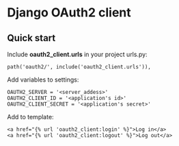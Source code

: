 # Django OAuth2 client
## Quick start
Include **oauth2_client.urls** in your project urls.py:
```
path('oauth2/', include('oauth2_client.urls')),
```
Add variables to settings:
```
OAUTH2_SERVER = '<server_addess>'
OAUTH2_CLIENT_ID = '<application's id>'
OAUTH2_CLIENT_SECRET = '<application's secret>'
```
Add to template:
```
<a href="{% url 'oauth2_client:login' %}">Log in</a>
<a href="{% url 'oauth2_client:logout' %}">Log out</a>
```